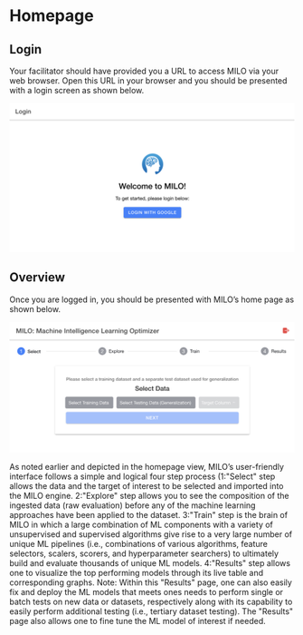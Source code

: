 # Homepage

## Login

Your facilitator should have provided you a URL to access MILO via your web browser. Open this URL in your browser and you should be presented with a login screen as shown below.

![Login Screen](./images/login.png)

## Overview

Once you are logged in, you should be presented with MILO’s home page as shown below.

![Home Page](./images/home.png)

As noted earlier and depicted in the homepage view, MILO’s user-friendly interface follows a simple and logical four step process (1:"Select" step allows the data and the target of interest to be selected and imported into the MILO engine. 2:"Explore" step allows you to see the composition of the ingested data (raw evaluation) before any of the machine learning approaches have been applied to the dataset. 3:"Train" step is the brain of MILO in which a large combination of ML components with a variety of unsupervised and supervised algorithms give rise to a very large number of unique ML pipelines (i.e., combinations of various algorithms, feature selectors, scalers, scorers, and hyperparameter searchers) to ultimately build and evaluate thousands of unique ML models. 4:"Results" step allows one to visualize the top performing models through its live table and corresponding graphs. Note: Within this "Results" page, one can also easily fix and deploy the ML models that meets ones needs to perform single or batch tests on new data or datasets, respectively along with its capability to easily perform additional testing (i.e., tertiary dataset testing). The "Results" page also allows one to fine tune the ML model of interest if needed.
